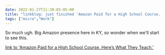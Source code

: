 ```yaml
---
date: 2022-01-27T11:39:03-05:00
title: "linkblog: just finished 'Amazon Paid for a High School Course. Here’s What They Teach.'"
tags: ["micro","Work"]
---
```

So much ugh. Big Amazon presence here in KY, so wonder when we'll start to see this.
 
[link to 'Amazon Paid for a High School Course. Here’s What They Teach.'](https://www.vice.com/en/article/bvndja/amazon-paid-for-a-high-school-course-heres-what-they-teach)
